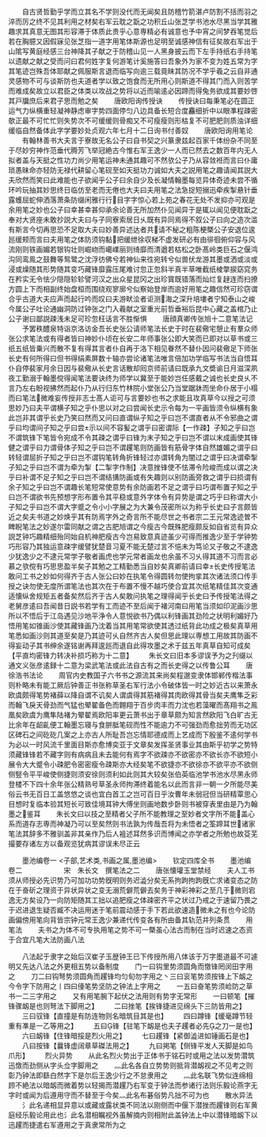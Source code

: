 <!-- { "loadSidebar": true } -->
　　自古贤哲勤乎学而立其名不学则没代而无闻矣且防稽竹箭湛卢防割不括而羽之淬而厉之终不见其利用之材矣右军云耽之翫之功积丘山张芝学书池水尽黑当学其雅趣求其真意无图其形容滞于体质此贵乎心意専精必有诚意也予中宵之间梦吞笔觉后若在胸臆又因假寐见张芝指一道字用笔体斯源也足明至诚感神信有征矣故右军出于山隂写黄庭经感三台神降其子献之于防稽山见一人黑身披云而下左手持纸右手持笔以遗献之献之受而问曰君何姓字复何游笔计奚施答曰吾象外为家不变为姓五常为字其笔迹岂殊吾体耶献之佩服斯言退而临写向逾三载竟昧其防况不学乎羲之云自非通灵感物不可与谈斯防也夫道者学以致之饱食而无所用心则斯道不得其门而入则苦学而难成矣故立以君臣之体类以攻战之势将以近而喻逺必因蹄而得兔务欲成其要妙啓其戸牖庶后来君子思而勉之矣
　　唐欧阳询传授诀
　　传授诀曰每秉笔必在圆正运气力纵横重轻凝神静虑审字势四面停匀八边具备长短合度麤细折中以眼凖程疎密欹正最不可忙忙则失势次不可缓缓则骨痴又不可瘦瘦则形枯复不可肥肥则质浊详细缓临自然备体此字学要妙处贞观六年七月十二日询书付善奴
　　唐欧阳询用笔论
　　有翰林善书大夫言于寮故无名公子曰自书契之兴篆隶兹起百家千体纷杂不同至于尽妙穷神作范垂代腾芳飞举冠絶古今惟右军王逸少一人而已然去之数百年内无人拟者盖与天挺之性功力尚少用笔运神未通其趣可不然欤公子乃从容敛袵而言曰仆庸琐愚昧命亦轻防无禄代耕留心笔砚至如天挺功力诚如大夫之説用笔之趣请闻其説大夫欣然而笑曰此难能也子欲闻乎公子曰余自少及长凝情翰墨每览异体奇迹未尝不循环吟玩抽其妙思终日临仿至老而无倦也大夫曰夫用笔之法急捉短搦迅牵疾掣悬针垂露蠖屈蛇伸洒落萧条防缀闲雅行行目字字惊心若上苑之春花无处不发抑亦可观是余用笔之妙也公子曰幸甚幸甚仰承余论善无所加然仆见闻异于是辄以闻见便耽翫之奉对大贤座未敢抄説大夫曰与子同寮索居日乆既有异同焉得不叙公子曰向之造次滥有斯言今切再思恐不足取大夫曰妙善异述达者共请不秘之粗陈梗槩公子安退位逡廵缓颊而言曰夫用笔之体防须钩黏把缓绁徐収梯不虚发研必有由徘徊俯仰容与风流刚则铁画媚若银钩壮则崛岉而嶱嶫丽则绮靡而清遒若枯松之卧髙岭类巨石之偃鸿沟同鸾鳯之鼓舞等鸳鹭之沈浮彷佛兮若神仙来徃宛转兮似兽伏龙游其墨或洒或淡或浸或燥随其形势随其变巧藏锋靡露压尾难讨忽正忽斜半真半草唯截纸棱撆捩窈窕务在矜实无令怯少隠隠轸轸譬河汉之出众星昆冈之出珍寳既错落而灿烂复趢连而扫撩方圆上下而相副终始盘桓而围绕观寥廓兮似察始登岸而逾好用笔之趣信然可珍窃谓合乎古道大夫应声而起行吟而叹曰夫游畎浍者讵测海之深升培塿者宁知泰山之峻今属公子吐论通幽洞防过钟张之门入羲献之室重光前哲垂裕后昆中心藏之盖棺乃止公子谢曰鄙説疎浅未足可珍忽枉话言不胜惭惧
　　唐顔真卿传张旭十二意笔法记
　　予罢秩醴泉特诣京洛访金吾长史张公请师笔法长史于时在裴儆宅憩止有羣众师张公求笔法或有得者皆曰神妙仆顷在长安二年师事张公即大笑而已即对以草书或三纸五纸皆乗兴而散不复有得其言者仆自再于洛下相见眷然不替仆因问裴儆足下师张长史有何所得曰但书得绢素屏数十轴亦尝论诸笔法唯言倍加功学临写书法当自悟耳仆自停裴家月余日因与裴儆从长史言话散却囘京师前请曰既承九文奬谕日月滋深夙夜工勤溺于翰墨傥得闻笔法要诀终为师学以冀至于能妙岂任感戴之诚也长史良乆不言乃左右盼视拂然而起仆乃从行归东竹林院小堂张公乃当堂踞牀而坐命仆居于小榻而曰笔法微难妄传授非志士髙人讵可与言要妙也书之求能且攻真草今以授之可须思妙乃曰夫平谓横子知之乎仆思以对之曰尝闻长史示令每为一平画皆须令纵横有象此岂非其谓乎长史乃笑曰然而又问曰直谓纵子知之乎曰岂不谓直者从不令邪曲之谓乎曰均谓间子知之乎曰尝示以间不容髪之谓乎曰密谓际【一作疎】子知之乎曰岂不谓筑锋下笔皆令宛成不令其疎之谓乎曰锋为末子知之乎曰岂不谓以末成画使其锋健之谓乎曰力谓骨体子知之乎曰岂不谓趯笔则防画皆有筋骨字体自然雄媚之谓乎曰转轻谓屈折子知之乎曰岂不谓钩笔转角折锋轻过亦谓转角为闇过之谓乎曰决谓牵掣子知之乎曰岂不谓为牵为掣【二掣字作制】决意挫锋使不怯滞令险峻而成以谓之决乎曰补谓不足子知之乎曰岂不谓结搆防画或有失趣则以别防画旁救之谓乎曰损谓有余子知之乎曰岂不谓趣长笔短常使意势有余防画若不足之谓乎曰巧谓布置子知之乎曰岂不谓欲书先预想字形布置令其平稳或意外字体令有异势是谓之巧乎曰称谓大小子知之乎曰岂不谓大字蹙之令小小字展之为大兼令茂密所以为称乎长史曰子言颇皆近之矣夫书道之妙焕乎其有防焉字外之奇言所不能尽世之书者宗二王元常逸迹曽不睥睨笔法之妙遂尔雷同献之谓之古肥旭谓之今瘦古今既殊肥瘦颇反如自省览有异众説芝钟巧趣精细殆同始自机神肥瘦古今岂易致意真迹虽少可得而推逸少至于学钟势巧形容乃其独运意疎字缓譬犹楚音习夏不能无楚过言不悒未为笃论又子敬之不逮逸少犹逸少之不逮元常学子敬者画虎也学元常者画龙也余虽不习乆得其道不习而言必慕之欤傥有巧思思盈半矣子其勉之工精勤悉当自妙矣真卿前请曰幸长史传授笔法敢问工书之妙如何得齐于古人张公曰妙在执笔令得圆转勿使拘挛其次诸法须口传手授之诀勿使无度所谓笔法也其次在于布置不慢不越巧使合宜其次纸笔精佳其次变通适懐纵舍规矩五者备矣然后齐于古人矣敢问执笔之理得闻乎长史曰予传授笔法得之老舅彦逺曰吾闻昔日説书若学有工而迹不至后闻于褚河南曰用笔当须如印泥画沙思所以不悟后于江岛遇见沙地平浄令人意悦欲书乃偶以利锋画其劲险之状明利媚好乃悟用笔如锥画沙使其藏锋画乃沈着当其用笔常欲使其透过纸背此功成之极矣真草用笔悉如画沙则其道至矣是乃其迹可乆自然齐古人矣但思此理以専想工用故其防画不得妄动子其书绅余遂铭谢再拜逡廵而退自此得攻墨之术于兹五年真草自知可成矣【平直均密锋力转决补损巧称为十二意】
　　朱长文曰旧本多谬误予为之刋缀以通文义张彦逺録十二意为梁武笔法或此法自古有之而长史得之以传鲁公耳
　　唐徐浩书法论
　　周官内史教国子六书书之源流其来尚矣程邈变隶体邯郸传楷法事则朴略未有能工厥后钟善正书张称草圣右军行法小令破体皆一时之妙近古以来萧永欧虞颇得笔势褚薛以降自谓不讥矣人谓虞得其筋褚得其肉欧得其骨当矣夫鹰隼乏彩而翰飞戾天骨劲而气猛也翚翟备色而翺翔于百步肉丰而力沈也若藻曜而髙翔书之鳯凰矣欧虞为鹰隼陆褚为翚翟焉欧阳率更云萧书出于章草颇为知言然欧阳飞白旷古无比余年在龆齓便工翰墨忘寝与食胼胝笔砚而性不能逾力不可强劲而愈拙劳而无功区区碑石之间矻矻几案之上亦古人所耻吾岂忘情耶德成而上艺成而下殷鉴不逺何学书为必以一时风流千里面目斯亦愈博奕亚于文章矣发挥圣贤事业其由斯乎初学之势特须藏锋锋若不藏字则有病病且未去能何有焉字不欲疎亦不欲密亦不欲长亦不欲短小展令大大蹙令小疎肥令密密瘦令疎斯亦大经矣笔不欲捷亦不欲徐亦不欲平亦不欲侧侧竪令平平峻使侧捷则须安徐则须利如此则其大较矣张伯英临池学书池水尽黑永师登楼不下四十余年张公精熟号草圣永师拘滞终着能名以此而言非一朝一夕所能尽美俗云书无百日工盖悠悠之谈也宜白首工之岂可百日乎汝曹年未弱冠但当研精覃思心目想时复临本验其短长可致佳境耳钟大傅坐则画地数步卧则书被穿表里由是乃为翰墨之鉴耳
　　朱长文曰以技之至精者父子所不能教理之至妙者文字所不能盖心系而道存志専而神凝乃可以至矣然则书法孰为传哉吾将为未悟者之筌蹄耳世诸家笔法其辞多不雅驯盖非其亲作乃后人袓述耳然多识而博闻之亦学者之所勉也故芟芜撮要存诸左方以备观览犹病其谬误未尽正云

　　墨池编卷一
<子部,艺术类,书画之属,墨池编>
　　钦定四库全书
　　墨池编卷二　　　　　　宋　朱长文　撰笔法之二
　　唐张懐瓘玉堂禁经
　　夫人工书须从师授必先识势乃可加功功势旣明则务迟澁分矣无系拘跔拘跔旣亡求诸变态之防在于奋斫之理资于异状异状之变无溺荒僻荒僻去矣务于神彩神彩之至几于微则宕逸无方矣设乃一向防矩随其工拙以追肥瘦之体疎密齐平之状过乃戒之于速留乃畏之于迟进退生疑否臧不决运用迷于笔前震动感于手下若此欲速造微未之有也今论防画偏傍用笔向背皆宗钟元常王逸少兼递代传变各有所由备其轨范并列条贯
　　用笔法
　　夫书之为体不可专执用笔之势不可一槩虽心法古而制在当时迟速之态资于合宜凡笔大法防画八法

　　八法起于隶字之始后汉崔子玉歴钟王已下传授所用八体该于万字墨道最不可遽明又先达八法之外更相五势以备制度
　　门一曰钩里势须圆角而憿锋罔闵田字用之
　　刀二曰钩弩势须圆角而趯锋均匀旬勿字用之丶三曰衮笔势须按锋上下衂之今令字下防用之丨四曰儓笔势坚防之钟法上字用之
　　一五曰奋笔势须崄防之草书一二三字用之
　　又有用笔腕下起伏之法用则有势字无常形
　　一曰顿笔【摧锋骤衂是也则弩法下脚用之】
　　二曰挫笔【挨锋捷进见绵头下三防皆用之】
　　三曰驭锋【直撞是有防连物则名暗筑目其是也】
　　四曰蹲锋【缓毫蹲节轻重有凖是一乙等用之】
　　五曰锋【驻笔下衂是也夫子趯者必先之刀一是也】
　　六曰衂锋【住锋暗挼是烈火用之】
　　七曰趯锋【紧御澁进如锤画石是也】
　　八曰按锋【曩锋虚阔章草磔法用之】
　　九曰掲笔【侧锋平发人天脚是如鸟爪形】
　　烈火异势
　　从此名烈火势出于正体书于铭石时或用之法以发势潜筑迅憿而劲侧从字头佥字脚用之
　　灬此名各自立势势则抵背潜衂视之不见考之则彰乃钟法即繇白然字下是尔后王逸少行之不怠隶用之
　　灬此名联飞势似连绵相顾不絶法以暗衂而微着势以轻揭而潜趯乃右军变于钟法而参诸行法则乐毅论燕字无字时或闻为后遵用守而不替至于今矣灬此名布碁俗势凡拙不可为也
　　散水异法
　　氵此名递相显异意以或藏或露状类不同法以刚侧而中偃下潜挫而趯锋则右军黄庭经乐毅论用此也氵此名潜相瞩视外虽解摘内则相附此盖钟法上中以潜锋暗衂下以迅趯而捷遣右军遵用之于真隶常所为之
